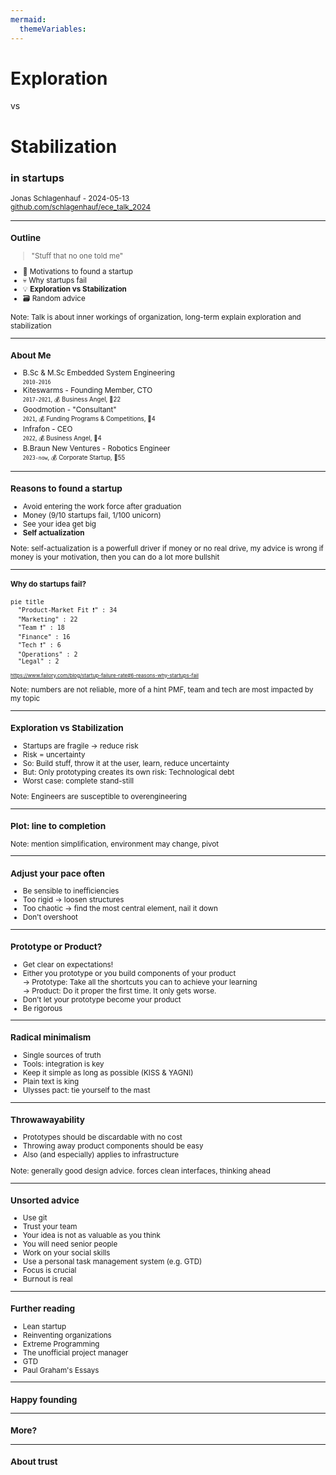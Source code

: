 ```yaml
---
mermaid:
  themeVariables:
---
```

<!-- copy to backup stick -->
<!-- upload to github -->
<!-- generate pdf -->

<!-- .slide: data-background="./media/title_bg.jpg" -->

# Exploration
vs
# Stabilization
### in startups

<!-- background image -->


<small>Jonas Schlagenhauf - 2024-05-13</small><br>
<small>[github.com/schlagenhauf/ece_talk_2024](https://github.com/schlagenhauf/ece_talk_2024)

---

### Outline

> "Stuff that no one told me"

* 🚀 Motivations to found a startup
* 💀 Why startups fail
* 💡 **Exploration vs Stabilization**
* 🗃 Random advice

Note: Talk is about inner workings of organization, long-term
explain exploration and stabilization

---

### About Me

* B.Sc & M.Sc Embedded System Engineering<br>
  <small>`2010-2016`</small>
* Kiteswarms - Founding Member, CTO<br>
  <small> `2017-2021`, 💰 Business Angel, 👤22 </small>
* Goodmotion - "Consultant"<br>
  <small>`2021`, 💰 Funding Programs & Competitions, 👤4 </small>
* Infrafon - CEO<br>
  <small>`2022`, 💰 Business Angel, 👤4</small>
* B.Braun New Ventures - Robotics Engineer<br>
  <small>`2023-now`, 💰 Corporate Startup, 👤55</small>

----

### Reasons to found a startup

* Avoid entering the work force after graduation
* Money (9/10 startups fail, 1/100 unicorn)
* See your idea get big
* **Self actualization**

Note: self-actualization is a powerfull driver
if money or no real drive, my advice is wrong
if money is your motivation, then you can do a lot more bullshit

----

#### Why do startups fail?

```mermaid
pie title
  "Product-Market Fit ❗" : 34
  "Marketing" : 22
  "Team ❗" : 18
  "Finance" : 16
  "Tech ❗" : 6
  "Operations" : 2
  "Legal" : 2
```

<small><small>
https://www.failory.com/blog/startup-failure-rate#6-reasons-why-startups-fail
</small></small>

Note: numbers are not reliable, more of a hint
PMF, team and tech are most impacted by my topic
<!-- pre-render image -->

---

### Exploration vs Stabilization

* Startups are fragile -> reduce risk
* Risk = uncertainty
* So: Build stuff, throw it at the user, learn, reduce uncertainty
* But: Only prototyping creates its own risk: Technological debt
* Worst case: complete stand-still

Note: Engineers are susceptible to overengineering

<!-- explain again terms -->
<!-- improve formatting -->

----

### Plot: line to completion

Note: mention simplification, environment may change, pivot

<!-- create plot -->

----

### Adjust your pace often

* Be sensible to inefficiencies
* Too rigid -> loosen structures
* Too chaotic -> find the most central element, nail it down
* Don't overshoot

<!-- improve formatting -->
<!-- small plot in corner? -->

----

### Prototype or Product?

* Get clear on expectations!
* Either you prototype or you build components of your product
  <br> → Prototype: Take all the shortcuts you can to achieve your learning
  <br> → Product: Do it proper the first time. It only gets worse.
* Don't let your prototype become your product
* Be rigorous


<!-- improve formatting -->

----

### Radical minimalism
* Single sources of truth
* Tools: integration is key
* Keep it simple as long as possible (KISS & YAGNI)
* Plain text is king
* Ulysses pact: tie yourself to the mast

<!-- improve formatting -->

----

### Throwawayability

* Prototypes should be discardable with no cost
* Throwing away product components should be easy
* Also (and especially) applies to infrastructure

Note: generally good design advice. forces clean interfaces, thinking ahead

---

### Unsorted advice

* Use git
* Trust your team
* Your idea is not as valuable as you think
* You will need senior people
* Work on your social skills
* Use a personal task management system (e.g. GTD)
* Focus is crucial
* Burnout is real

<!-- add icons -->

----

### Further reading

* Lean startup
* Reinventing organizations
* Extreme Programming
* The unofficial project manager
* GTD
* Paul Graham's Essays

<!-- add links-->

---

### Happy founding

---

### More?

---

### About trust
